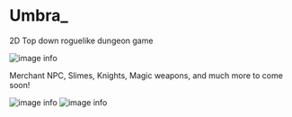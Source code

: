 # Umbra_
2D Top down roguelike dungeon game

![image info](https://i.imgur.com/gIAID6p.png)

Merchant NPC, Slimes, Knights, Magic weapons, and much more to come soon!

![image info](https://i.imgur.com/5kN5SLv.png)
![image info](https://i.imgur.com/uC3ZgRJ.png)
